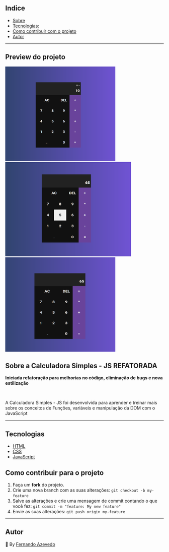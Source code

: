 ## Indice

* [Sobre](#sobre)
* [Tecnologias:](#tecnologias)
* [Como contribuir com o projeto](#comocontribuir)
* [Autor](#autor)

<hr>

## Preview do projeto

<img src="assets/img/calculadora3.png" alt="" width="350px" height="300px">
<img src="assets/img/calculadora.png" alt="" width="400px" height="300px">
<img src="assets/img/calculadora2.png" alt="" width="350px" height="300px">

## Sobre a Calculadora Simples - JS REFATORADA <a name="sobre"></a>

<p align="left"><strong>Iniciada refatoração para melhorias no código, eliminação de bugs e nova estilização</strong></p>
<br>
<p align="left">A Calculadora Simples - JS foi desenvolvida para aprender e treinar mais sobre os conceitos de Funções, variáveis e manipulação da DOM com o JavaScript</p>


<!-- <img src="/assets/img/calculadora.png"> -->

<hr>

## Tecnologias<a name="tecnologias"></a>
- <a href="https://www.w3schools.com/html/">HTML</a>
- <a href="https://www.w3schools.com/css/default.asp">CSS</a>
- <a href="https://www.w3schools.com/js/default.asp">JavaScript</a>

## Como contribuir para o projeto<a name="comocontribuir"></a>

1. Faça um **fork** do projeto.
2. Crie uma nova branch com as suas alterações: `git checkout -b my-feature`
3. Salve as alterações e crie uma mensagem de commit contando o que você fez: `git commit -m "feature: My new feature"`
4. Envie as suas alterações: `git push origin my-feature`

<hr>

## Autor<a name="autor"></a>

:triangular_flag_on_post: By [Fernando Azevedo](https://github.com/FernandoAz09)

